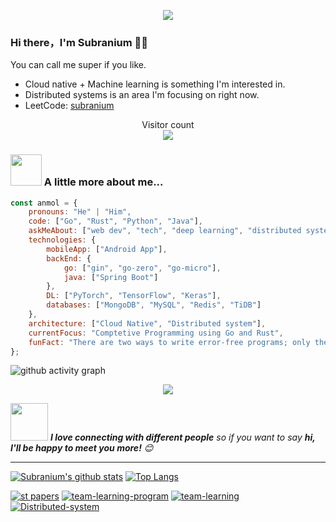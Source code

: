<p align="center">
  <img alig src="https://github.com/SuperSupeng/SuperSupeng/blob/master/about.gif" />
</p>

### Hi there，I'm Subranium 🙋‍♂️
You can call me super if you like.

- Cloud native + Machine learning is something I'm interested in.
- Distributed systems is an area I'm focusing on right now.
- LeetCode: [subranium](https://leetcode-cn.com/u/superssssss/)

<p align="center"> 
  Visitor count<br>
  <img src="https://profile-counter.glitch.me/SuperSupeng/count.svg" />
</p>

### <img src="https://media.giphy.com/media/VgCDAzcKvsR6OM0uWg/giphy.gif" width="50"> A little more about me...  

```javascript
const anmol = {
    pronouns: "He" | "Him",
    code: ["Go", "Rust", "Python", "Java"],
    askMeAbout: ["web dev", "tech", "deep learning", "distributed system", "Micro service"],
    technologies: {
        mobileApp: ["Android App"],
        backEnd: {
            go: ["gin", "go-zero", "go-micro"],
            java: ["Spring Boot"]
        },
        DL: ["PyTorch", "TensorFlow", "Keras"],
        databases: ["MongoDB", "MySQL", "Redis", "TiDB"]
    },
    architecture: ["Cloud Native", "Distributed system"],
    currentFocus: "Comptetive Programming using Go and Rust",
    funFact: "There are two ways to write error-free programs; only the third one works"
};
```

![github activity graph](https://activity-graph.herokuapp.com/graph?username=SuperSupeng&theme=rogue)
<p align="center">
  <img alig src="https://github-profile-trophy.vercel.app/?username=SuperSupeng&column=6&rank=SSS,SS,S,AAA,AA,A,B,C" />
</p>

<img src="https://media.giphy.com/media/LnQjpWaON8nhr21vNW/giphy.gif" width="60"> <em><b>I love connecting with different people</b> so if you want to say <b>hi, I'll be happy to meet you more!</b> 😊</em>

---

[![Subranium's github stats](https://github-readme-stats.vercel.app/api?username=SuperSupeng&show_icons=true)](https://github.com/anuraghazra/github-readme-stats) 
[![Top Langs](https://github-readme-stats.vercel.app/api/top-langs/?username=SuperSupeng&layout=compact)](https://github.com/anuraghazra/github-readme-stats)


[![st papers](https://github-readme-stats.vercel.app/api/pin/?username=Knowledge-Precipitation-Tribe&repo=Spatio-Temporal-papers)](https://github.com/Knowledge-Precipitation-Tribe/Spatio-Temporal-papers)
[![team-learning-program](https://github-readme-stats.vercel.app/api/pin/?username=datawhalechina&repo=team-learning-program)](https://github.com/datawhalechina/team-learning-program)
[![team-learning](https://github-readme-stats.vercel.app/api/pin/?username=datawhalechina&repo=team-learning)](https://github.com/datawhalechina/team-learning)
[![Distributed-system](https://github-readme-stats.vercel.app/api/pin/?username=SuperSupeng&repo=Distributed-system)](https://github.com/SuperSupeng/Distributed-system)
